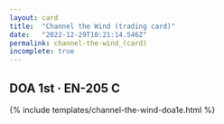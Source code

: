 ```yaml
---
layout: card
title:  "Channel the Wind (trading card)"
date:   "2022-12-29T10:21:14.546Z"
permalink: channel-the-wind_(card)
incomplete: true
---
```


## DOA 1st &middot; EN-205 C

{% include templates/channel-the-wind-doa1e.html %}
